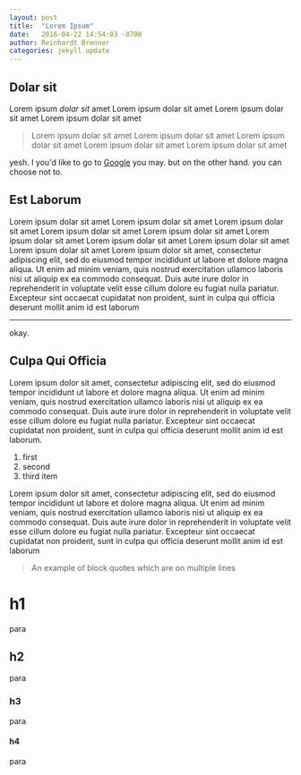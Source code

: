 ```yaml
---
layout: post
title:  "Lorem Ipsum"
date:   2016-04-22 14:54:03 -0700
author: Reinhardt Brenner
categories: jekyll update
---
```


## Dolar sit

Lorem ipsum *dolar sit* amet  Lorem ipsum dolar sit amet  Lorem ipsum dolar sit amet 
Lorem ipsum dolar sit amet 

> Lorem ipsum dolar sit amet Lorem ipsum dolar sit amet Lorem ipsum dolar sit amet 
Lorem ipsum dolar sit amet 
Lorem ipsum dolar sit amet 

yesh. I you'd like to go to [Google][] you may. but on the other hand. you can choose not to.

## Est Laborum

Lorem ipsum dolar sit amet  Lorem ipsum dolar sit amet  Lorem ipsum dolar sit amet 
Lorem ipsum dolar sit amet 
Lorem ipsum dolar sit amet 
Lorem ipsum dolar sit amet 
Lorem ipsum dolar sit amet 
Lorem ipsum dolar sit amet 
Lorem ipsum dolar sit amet 
  Lorem ipsum dolor sit amet, consectetur adipiscing elit, sed do eiusmod tempor incididunt ut labore et dolore magna aliqua. Ut enim ad minim veniam, quis nostrud exercitation ullamco laboris nisi ut aliquip ex ea commodo consequat. Duis aute irure dolor in reprehenderit in voluptate velit esse cillum dolore eu fugiat nulla pariatur. Excepteur sint occaecat cupidatat non proident, sunt in culpa qui officia deserunt mollit anim id est laborum

- - -

okay.

## Culpa Qui Officia

  Lorem ipsum dolor sit amet, consectetur adipiscing elit, sed do eiusmod tempor incididunt ut labore et dolore magna aliqua. Ut enim ad minim veniam, quis nostrud exercitation ullamco laboris nisi ut aliquip ex ea commodo consequat. Duis aute irure dolor in reprehenderit in voluptate velit esse cillum dolore eu fugiat nulla pariatur. Excepteur sint occaecat cupidatat non proident, sunt in culpa qui officia deserunt mollit anim id est laborum.

1. first
2. second
3. third item

  Lorem ipsum dolor sit amet, consectetur adipiscing elit, sed do eiusmod tempor incididunt ut labore et dolore magna aliqua. Ut enim ad minim veniam, quis nostrud exercitation ullamco laboris nisi ut aliquip ex ea commodo consequat. Duis aute irure dolor in reprehenderit in voluptate velit esse cillum dolore eu fugiat nulla pariatur. Excepteur sint occaecat cupidatat non proident, sunt in culpa qui officia deserunt mollit anim id est laborum

> An example of block quotes
> which are on
> multiple lines

# h1 #

para

## h2

para

### h3

para

#### h4

para


[Google]: http://www.google.com
